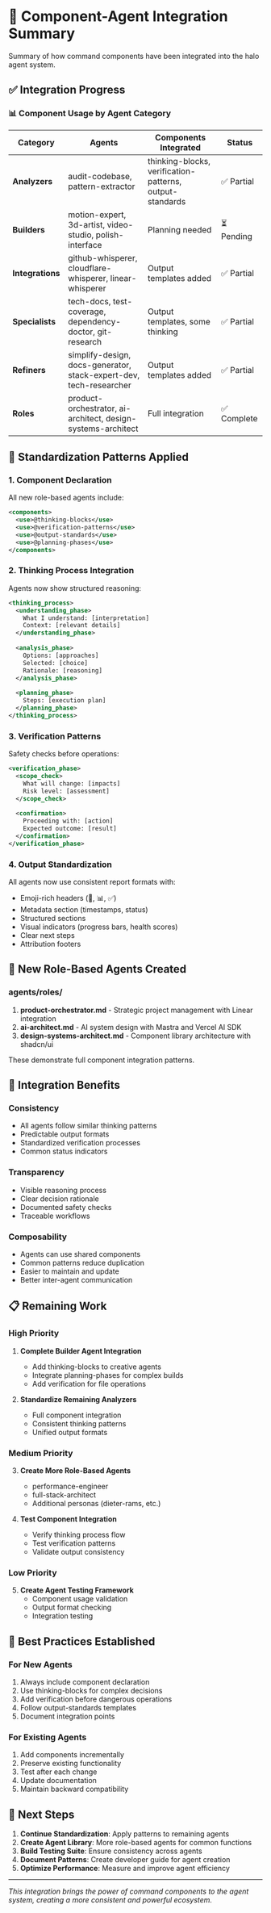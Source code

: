 # 🎯 Component-Agent Integration Summary

Summary of how command components have been integrated into the halo agent system.

## ✅ Integration Progress

### 📊 Component Usage by Agent Category

| Category | Agents | Components Integrated | Status |
|----------|--------|--------------------|---------|
| **Analyzers** | audit-codebase, pattern-extractor | thinking-blocks, verification-patterns, output-standards | ✅ Partial |
| **Builders** | motion-expert, 3d-artist, video-studio, polish-interface | Planning needed | ⏳ Pending |
| **Integrations** | github-whisperer, cloudflare-whisperer, linear-whisperer | Output templates added | ✅ Partial |
| **Specialists** | tech-docs, test-coverage, dependency-doctor, git-research | Output templates, some thinking | ✅ Partial |
| **Refiners** | simplify-design, docs-generator, stack-expert-dev, tech-researcher | Output templates added | ✅ Partial |
| **Roles** | product-orchestrator, ai-architect, design-systems-architect | Full integration | ✅ Complete |

## 🔧 Standardization Patterns Applied

### 1. Component Declaration
All new role-based agents include:
```xml
<components>
  <use>@thinking-blocks</use>
  <use>@verification-patterns</use>
  <use>@output-standards</use>
  <use>@planning-phases</use>
</components>
```

### 2. Thinking Process Integration
Agents now show structured reasoning:
```xml
<thinking_process>
  <understanding_phase>
    What I understand: [interpretation]
    Context: [relevant details]
  </understanding_phase>
  
  <analysis_phase>
    Options: [approaches]
    Selected: [choice]
    Rationale: [reasoning]
  </analysis_phase>
  
  <planning_phase>
    Steps: [execution plan]
  </planning_phase>
</thinking_process>
```

### 3. Verification Patterns
Safety checks before operations:
```xml
<verification_phase>
  <scope_check>
    What will change: [impacts]
    Risk level: [assessment]
  </scope_check>
  
  <confirmation>
    Proceeding with: [action]
    Expected outcome: [result]
  </confirmation>
</verification_phase>
```

### 4. Output Standardization
All agents now use consistent report formats with:
- Emoji-rich headers (🎯, 📊, ✅)
- Metadata section (timestamps, status)
- Structured sections
- Visual indicators (progress bars, health scores)
- Clear next steps
- Attribution footers

## 📁 New Role-Based Agents Created

### agents/roles/
1. **product-orchestrator.md** - Strategic project management with Linear integration
2. **ai-architect.md** - AI system design with Mastra and Vercel AI SDK
3. **design-systems-architect.md** - Component library architecture with shadcn/ui

These demonstrate full component integration patterns.

## 🔄 Integration Benefits

### Consistency
- All agents follow similar thinking patterns
- Predictable output formats
- Standardized verification processes
- Common status indicators

### Transparency
- Visible reasoning process
- Clear decision rationale
- Documented safety checks
- Traceable workflows

### Composability
- Agents can use shared components
- Common patterns reduce duplication
- Easier to maintain and update
- Better inter-agent communication

## 📋 Remaining Work

### High Priority
1. **Complete Builder Agent Integration**
   - Add thinking-blocks to creative agents
   - Integrate planning-phases for complex builds
   - Add verification for file operations

2. **Standardize Remaining Analyzers**
   - Full component integration
   - Consistent thinking patterns
   - Unified output formats

### Medium Priority
3. **Create More Role-Based Agents**
   - performance-engineer
   - full-stack-architect
   - Additional personas (dieter-rams, etc.)

4. **Test Component Integration**
   - Verify thinking process flow
   - Test verification patterns
   - Validate output consistency

### Low Priority
5. **Create Agent Testing Framework**
   - Component usage validation
   - Output format checking
   - Integration testing

## 🎨 Best Practices Established

### For New Agents
1. Always include component declaration
2. Use thinking-blocks for complex decisions
3. Add verification before dangerous operations
4. Follow output-standards templates
5. Document integration points

### For Existing Agents
1. Add components incrementally
2. Preserve existing functionality
3. Test after each change
4. Update documentation
5. Maintain backward compatibility

## 🚀 Next Steps

1. **Continue Standardization**: Apply patterns to remaining agents
2. **Create Agent Library**: More role-based agents for common functions
3. **Build Testing Suite**: Ensure consistency across agents
4. **Document Patterns**: Create developer guide for agent creation
5. **Optimize Performance**: Measure and improve agent efficiency

---

*This integration brings the power of command components to the agent system, creating a more consistent and powerful ecosystem.*